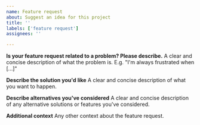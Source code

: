 ```yaml
---
name: Feature request
about: Suggest an idea for this project
title: ''
labels: ['feature request']
assignees: ''

---
```


**Is your feature request related to a problem? Please describe.**
A clear and concise description of what the problem is. E.g. "I'm always frustrated when [...]"

**Describe the solution you'd like**
A clear and concise description of what you want to happen.

**Describe alternatives you've considered**
A clear and concise description of any alternative solutions or features you've considered.

**Additional context**
Any other context about the feature request.
